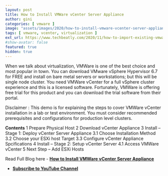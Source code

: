 ```yaml
---
layout: post
title: How to Install VMWare vCenter Server Appliance
author: gini
categories: [ vmware ]
image: "assets/images/2020/how-to-install-vmware-vcenter-server-appliance.jpg"
tags: [ vmware, vcenter, virtualization ]
ext_url: https://www.techbeatly.com/2020/11/how-to-import-existing-vmware-vm-in-to-terraform.html
#show-avatar: false
featured: true
hidden: true
---
```


When we talk about virtualization, VMWare is one of the best choice and most popular in town. You can download VMware vSphere Hypervisor 6.7 for FREE and install on bare metal servers or workstations; but this will be single node cluster. You need VMWare vCenter for a full vSphere cluster experience and this is a licensed software. Fortunately, VMWare is offering free trial for this product and you can download the trial software from their portal.

Disclaimer : This demo is for explaining the steps to cover VMWare vCenter installation in a lab or test environment. You must consider recommended prerequisites and configurations for production level clusters.

**Contents**
1 Prepare Physical Host
2 Download vCenter Appliance
3 Install – Stage 1: Deploy vCenter Server Appliance
3.1 Choose Installation Method
3.2 Choose your ESXi host Target
3.3 Configure vCenter Appliance Spcifications
4 Install – Stage 2: Setup vCenter Server
4.1 Access VMWare vCenter
5 Next Step – Add ESXi Hosts

Read Full Blog here -  **[How to Install VMWare vCenter Server Appliance](https://www.techbeatly.com/2020/03/how-to-install-vmware-vcenter-server-appliance.html)**

- **[Subscribe to YouTube Channel](https://www.youtube.com/techbeatly?sub_confirmation=1)**
